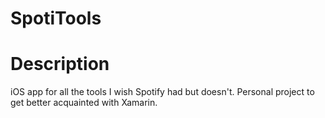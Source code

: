 # SpotiTools

# Description
iOS app for all the tools I wish Spotify had but doesn't. Personal project to get better acquainted with Xamarin.
